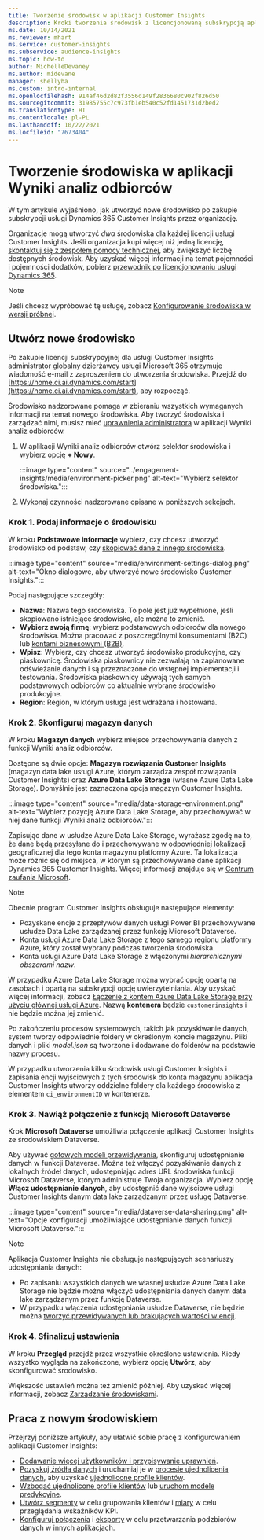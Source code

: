 ```yaml
---
title: Tworzenie środowisk w aplikacji Customer Insights
description: Kroki tworzenia środowisk z licencjonowaną subskrypcją aplikacji Dynamics 365 Customer Insights.
ms.date: 10/14/2021
ms.reviewer: mhart
ms.service: customer-insights
ms.subservice: audience-insights
ms.topic: how-to
author: MichelleDevaney
ms.author: midevane
manager: shellyha
ms.custom: intro-internal
ms.openlocfilehash: 914af46d2d82f3556d149f2836680c902f826d50
ms.sourcegitcommit: 31985755c7c973fb1eb540c52fd1451731d2bed2
ms.translationtype: HT
ms.contentlocale: pl-PL
ms.lasthandoff: 10/22/2021
ms.locfileid: "7673404"
---
```

# <a name="create-an-environment-in-audience-insights"></a>Tworzenie środowiska w aplikacji Wyniki analiz odbiorców

W tym artykule wyjaśniono, jak utworzyć nowe środowisko po zakupie subskrypcji usługi Dynamics 365 Customer Insights przez organizację. 

Organizacje mogą utworzyć *dwa* środowiska dla każdej licencji usługi Customer Insights. Jeśli organizacja kupi więcej niż jedną licencję, [skontaktuj się z zespołem pomocy technicznej](https://go.microsoft.com/fwlink/?linkid=2079641), aby zwiększyć liczbę dostępnych środowisk. Aby uzyskać więcej informacji na temat pojemności i pojemności dodatków, pobierz [przewodnik po licencjonowaniu usługi Dynamics 365](https://go.microsoft.com/fwlink/?LinkId=866544).

> [!NOTE]
> Jeśli chcesz wypróbować tę usługę, zobacz [Konfigurowanie środowiska w wersji próbnej](../trial-signup.md).

## <a name="create-a-new-environment"></a>Utwórz nowe środowisko

Po zakupie licencji subskrypcyjnej dla usługi Customer Insights administrator globalny dzierżawcy usługi Microsoft 365 otrzymuje wiadomość e-mail z zaproszeniem do utworzenia środowiska. Przejdź do [https://home.ci.ai.dynamics.com/start](https://home.ci.ai.dynamics.com/start), aby rozpocząć. 

Środowisko nadzorowane pomaga w zbieraniu wszystkich wymaganych informacji na temat nowego środowiska. Aby tworzyć środowiska i zarządzać nimi, musisz mieć [uprawnienia administratora](permissions.md) w aplikacji Wyniki analiz odbiorców.

1. W aplikacji Wyniki analiz odbiorców otwórz selektor środowiska i wybierz opcję **+ Nowy**.
  
   :::image type="content" source="../engagement-insights/media/environment-picker.png" alt-text="Wybierz selektor środowiska.":::

1. Wykonaj czynności nadzorowane opisane w poniższych sekcjach.

### <a name="step-1-provide-environment-information"></a>Krok 1. Podaj informacje o środowisku

W kroku **Podstawowe informacje** wybierz, czy chcesz utworzyć środowisko od podstaw, czy [skopiować dane z innego środowiska](manage-environments.md#copy-the-environment-configuration).

   :::image type="content" source="media/environment-settings-dialog.png" alt-text="Okno dialogowe, aby utworzyć nowe środowisko Customer Insights.":::

Podaj następujące szczegóły:
   - **Nazwa**: Nazwa tego środowiska. To pole jest już wypełnione, jeśli skopiowano istniejące środowisko, ale można to zmienić.
   - **Wybierz swoją firmę**: wybierz podstawowych odbiorców dla nowego środowiska. Można pracować z poszczególnymi konsumentami (B2C) lub [kontami biznesowymi (B2B)](work-with-business-accounts.md).
   - **Wpisz**: Wybierz, czy chcesz utworzyć środowisko produkcyjne, czy piaskownicę. Środowiska piaskownicy nie zezwalają na zaplanowane odświeżanie danych i są przeznaczone do wstępnej implementacji i testowania. Środowiska piaskownicy używają tych samych podstawowych odbiorców co aktualnie wybrane środowisko produkcyjne.
   - **Region**: Region, w którym usługa jest wdrażana i hostowana.

### <a name="step-2-configure-data-storage"></a>Krok 2. Skonfiguruj magazyn danych

W kroku **Magazyn danych** wybierz miejsce przechowywania danych z funkcji Wyniki analiz odbiorców.

Dostępne są dwie opcje: **Magazyn rozwiązania Customer Insights** (magazyn data lake usługi Azure, którym zarządza zespół rozwiązania Customer Insights) oraz **Azure Data Lake Storage** (własne Azure Data Lake Storage). Domyślnie jest zaznaczona opcja magazyn Customer Insights.

:::image type="content" source="media/data-storage-environment.png" alt-text="Wybierz pozycję Azure Data Lake Storage, aby przechowywać w niej dane funkcji Wyniki analiz odbiorców.":::

Zapisując dane w usłudze Azure Data Lake Storage, wyrażasz zgodę na to, że dane będą przesyłane do i przechowywane w odpowiedniej lokalizacji geograficznej dla tego konta magazynu platformy Azure. Ta lokalizacja może różnić się od miejsca, w którym są przechowywane dane aplikacji Dynamics 365 Customer Insights. Więcej informacji znajduje się w [Centrum zaufania Microsoft](https://www.microsoft.com/trust-center).

> [!NOTE]
> Obecnie program Customer Insights obsługuje następujące elementy:
> - Pozyskane encje z przepływów danych usługi Power BI przechowywane usłudze Data Lake zarządzanej przez funkcję Microsoft Dataverse.  
> - Konta usługi Azure Data Lake Storage z tego samego regionu platformy Azure, który został wybrany podczas tworzenia środowiska.
> - Konta usługi Azure Data Lake Storage z włączonymi *hierarchicznymi obszarami nazw*.

W przypadku Azure Data Lake Storage można wybrać opcję opartą na zasobach i opartą na subskrypcji opcję uwierzytelniania. Aby uzyskać więcej informacji, zobacz [Łączenie z kontem Azure Data Lake Storage przy użyciu głównej usługi Azure](connect-service-principal.md). Nazwą **kontenera** będzie `customerinsights` i nie będzie można jej zmienić.

Po zakończeniu procesów systemowych, takich jak pozyskiwanie danych, system tworzy odpowiednie foldery w określonym koncie magazynu. Pliki danych i pliki *model.json* są tworzone i dodawane do folderów na podstawie nazwy procesu.

W przypadku utworzenia kilku środowisk usługi Customer Insights i zapisania encji wyjściowych z tych środowisk do konta magazynu aplikacja Customer Insights utworzy oddzielne foldery dla każdego środowiska z elementem `ci_environmentID` w kontenerze.

### <a name="step-3-connect-to-microsoft-dataverse"></a>Krok 3. Nawiąż połączenie z funkcją Microsoft Dataverse
   
Krok **Microsoft Dataverse** umożliwia połączenie aplikacji Customer Insights ze środowiskiem Dataverse.

Aby używać [gotowych modeli przewidywania](predictions-overview.md#out-of-box-models), skonfiguruj udostępnianie danych w funkcji Dataverse. Można też włączyć pozyskiwanie danych z lokalnych źródeł danych, udostępniając adres URL środowiska funkcji Microsoft Dataverse, którym administruje Twoja organizacja. Wybierz opcję **Włącz udostępnianie danych**, aby udostępnić dane wyjściowe usługi Customer Insights danym data lake zarządzanym przez usługę Dataverse.

:::image type="content" source="media/dataverse-data-sharing.png" alt-text="Opcje konfiguracji umożliwiające udostępnianie danych funkcji Microsoft Dataverse.":::

> [!NOTE]
> Aplikacja Customer Insights nie obsługuje następujących scenariuszy udostępniania danych:
> - Po zapisaniu wszystkich danych we własnej usłudze Azure Data Lake Storage nie będzie można włączyć udostępniania danych danym data lake zarządzanym przez funkcję Dataverse.
> - W przypadku włączenia udostępniania usłudze Dataverse, nie będzie można [tworzyć przewidywanych lub brakujących wartości w encji](predictions.md).

### <a name="step-4-finalize-the-settings"></a>Krok 4. Sfinalizuj ustawienia

W kroku **Przegląd** przejdź przez wszystkie określone ustawienia. Kiedy wszystko wygląda na zakończone, wybierz opcję **Utwórz**, aby skonfigurować środowisko. 

Większość ustawień można też zmienić później. Aby uzyskać więcej informacji, zobacz [Zarządzanie środowiskami](manage-environments.md).

## <a name="work-with-your-new-environment"></a>Praca z nowym środowiskiem

Przejrzyj poniższe artykuły, aby ułatwić sobie pracę z konfigurowaniem aplikacji Customer Insights: 

- [Dodawanie więcej użytkowników i przypisywanie uprawnień](permissions.md).
- [Pozyskuj źródła danych](data-sources.md) i uruchamiaj je w [procesie ujednolicenia danych](data-unification.md), aby uzyskać [ujednolicone profile klientów](customer-profiles.md).
- [Wzbogać ujednolicone profile klientów](enrichment-hub.md) lub [uruchom modele predykcyjne](predictions-overview.md).
- [Utwórz segmenty](segments.md) w celu grupowania klientów i [miary](measures.md) w celu przeglądania wskaźników KPI.
- [Konfiguruj połączenia](connections.md) i [eksporty](export-destinations.md) w celu przetwarzania podzbiorów danych w innych aplikacjach.
